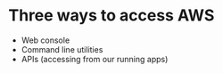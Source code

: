 # Three ways to access AWS
- Web console
- Command line utilities
- APIs (accessing from our running apps)